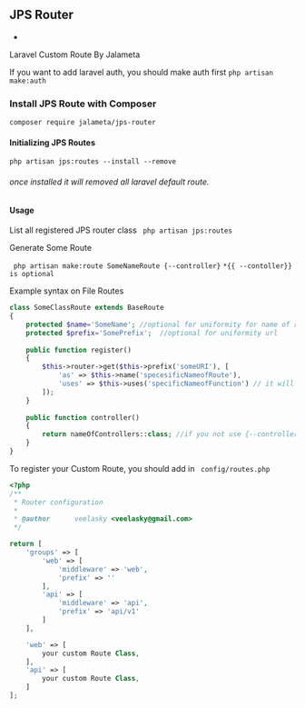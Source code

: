 ## JPS Router
-

Laravel Custom Route By Jalameta

If you want to add laravel auth, you should make auth first
``` php artisan make:auth ```

### Install JPS Route with Composer
```composer require jalameta/jps-router```

#### Initializing JPS Routes  
```php artisan jps:routes --install --remove ```

###### once installed it will removed all laravel default route.

#### Usage
List all registered JPS router class
``` php artisan jps:routes```

Generate Some Route 

``` php artisan make:route SomeNameRoute {--controller}```
````*{{ --contoller}} is optional````

Example syntax on File Routes
```php
class SomeClassRoute extends BaseRoute
{
    protected $name='SomeName'; //optional for uniformity for name of routes
    protected $prefix='SomePrefix';  //optional for uniformity url
     
    public function register()
    {
        $this->router->get($this->prefix('someURI'), [
            'as' => $this->name('specesificNameofRoute'),
            'uses' => $this->uses('specificNameofFunction') // it will use in your contoller
        ]);
    }
    
    public function controller()
    {
        return nameOfControllers::class; //if you not use {--controller}, you should add manualy
    }
}
``` 


To register your Custom Route, you should add in ``` config/routes.php```
```php
<?php
/**
 * Router configuration
 *
 * @author      veelasky <veelasky@gmail.com>
 */

return [
    'groups' => [
        'web' => [
            'middleware' => 'web',
            'prefix' => ''
        ],
        'api' => [
            'middleware' => 'api',
            'prefix' => 'api/v1'
        ]
    ],

    'web' => [
        your custom Route Class,
    ],
    'api' => [
        your custom Route Class,
    ]
];

```
